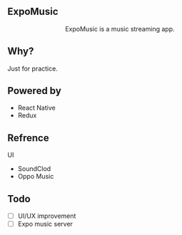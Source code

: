 ## ExpoMusic


<p align="center">ExpoMusic is a music streaming app.</p>


## Why?

Just for practice.

## Powered by

-  React Native
-  Redux

## Refrence
UI
- SoundClod
- Oppo Music

## Todo

-  [ ] UI/UX improvement
-  [ ] Expo music server
